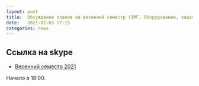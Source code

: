 ```yaml
---
layout: post
title:  Обсуждение планов на весенний семестр (ЭМГ, Оборудование, задачи, статьи и т.п.)
date:   2021-02-03 17:15
categories: news
---
```

## Ссылка на skype
* [Весенний семестр 2021](https://join.skype.com/jVkDp81Gfjjw)

Начало в 18:00.

